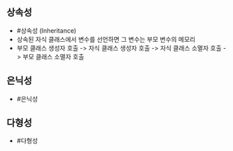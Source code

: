 ## 상속성
- #상속성 (Inheritance)
- 상속된 자식 클래스에서 변수를 선언하면 그 변수는 부모 변수의 메모리
- 부모 클래스 생성자 호출 -> 자식 클래스 생성자 호출 -> 자식 클래스 소멸자 호출 -> 부모 클래스 소멸자 호출
















## 은닉성
- #은닉성



## 다형성
- #다형성